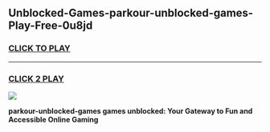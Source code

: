 
## Unblocked-Games-parkour-unblocked-games-Play-Free-0u8jd
<h3>
<a href="https://premium76.site?title=parkour-unblocked-games&ref=19M">CLICK TO PLAY</a></h3>
<hr>

<h3>
<a href="https://premium76.site?title=parkour-unblocked-games&ref=19M">CLICK 2 PLAY</a>
  
</h3>

<a href="https://premium76.site?title=parkour-unblocked-games&ref=19M"><img src="https://clearcache.store/games.png"></a>


**parkour-unblocked-games games unblocked: Your Gateway to Fun and Accessible Online Gaming**
